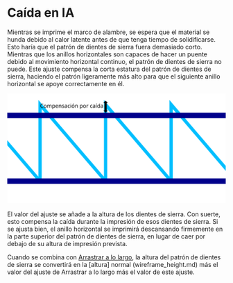 Caída en IA
====
Mientras se imprime el marco de alambre, se espera que el material se hunda debido al calor latente antes de que tenga tiempo de solidificarse. Esto haría que el patrón de dientes de sierra fuera demasiado corto. Mientras que los anillos horizontales son capaces de hacer un puente debido al movimiento horizontal continuo, el patrón de dientes de sierra no puede. Este ajuste compensa la corta estatura del patrón de dientes de sierra, haciendo el patrón ligeramente más alto para que el siguiente anillo horizontal se apoye correctamente en él.

![Cómo se compensa la altura del diente de sierra](../images/wireframe_fall_down.svg)

El valor del ajuste se añade a la altura de los dientes de sierra. Con suerte, esto compensa la caída durante la impresión de esos dientes de sierra. Si se ajusta bien, el anillo horizontal se imprimirá descansando firmemente en la parte superior del patrón de dientes de sierra, en lugar de caer por debajo de su altura de impresión prevista.

Cuando se combina con [Arrastrar a lo largo](wireframe_drag_along.md), la altura del patrón de dientes de sierra se convertirá en la [altura] normal (wireframe_height.md) más el valor del ajuste de Arrastrar a lo largo más el valor de este ajuste.